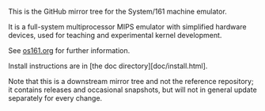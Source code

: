 This is the GitHub mirror tree for the System/161 machine emulator.

It is a full-system multiprocessor MIPS emulator with simplified
hardware devices, used for teaching and experimental kernel
development.

See [os161.org](http://www.os161.org/index.html#sys161) for further
information.

Install instructions are in [the doc directory][doc/install.html].

Note that this is a downstream mirror tree and not the reference
repository; it contains releases and occasional snapshots, but will
not in general update separately for every change.
